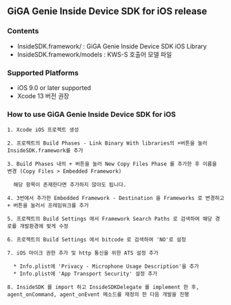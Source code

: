 ## GiGA Genie Inside Device SDK for iOS release

### Contents
* InsideSDK.framework/ : GiGA Genie Inside Device SDK iOS Library
* InsideSDK.framework/models : KWS-S 호출어 모델 파일

### Supported Platforms
* iOS 9.0 or later supported
* Xcode 13 버전 권장

### How to use GiGA Genie Inside Device SDK for iOS
```
1. Xcode iOS 프로젝트 생성

2. 프로젝트의 Build Phases - Link Binary With libraries의 +버튼을 눌러 InsideSDK.framework를 추가

3. Build Phases 내의 + 버튼을 눌러 New Copy Files Phase 를 추가한 후 이름을 변경 (Copy Files > Embedded Framework)

  해당 항목이 존재한다면 추가하지 않아도 됩니다.

4. 3번에서 추가한 Embedded Framework - Destination 을 Frameworks 로 변경하고 + 버튼을 눌러서 프레임워크를 추가

5. 프로젝트의 Build Settings 에서 Framework Search Paths 로 검색하여 해당 경로를 개발환경에 맞게 수정

6. 프로젝트의 Build Settings 에서 bitcode 로 검색하여 'NO'로 설정

7. iOS 마이크 권한 추가 및 http 통신을 위한 ATS 설정 추가

  * Info.plist에 'Privacy - Microphone Usage Description'을 추가
  * Info.plist에 'App Transport Security' 설정 추가

8. InsideSDK 를 import 하고 InsideSDKDelegate 를 implement 한 후, agent_onCommand, agent_onEvent 메소드를 재정의 한 다음 개발을 진행
```




